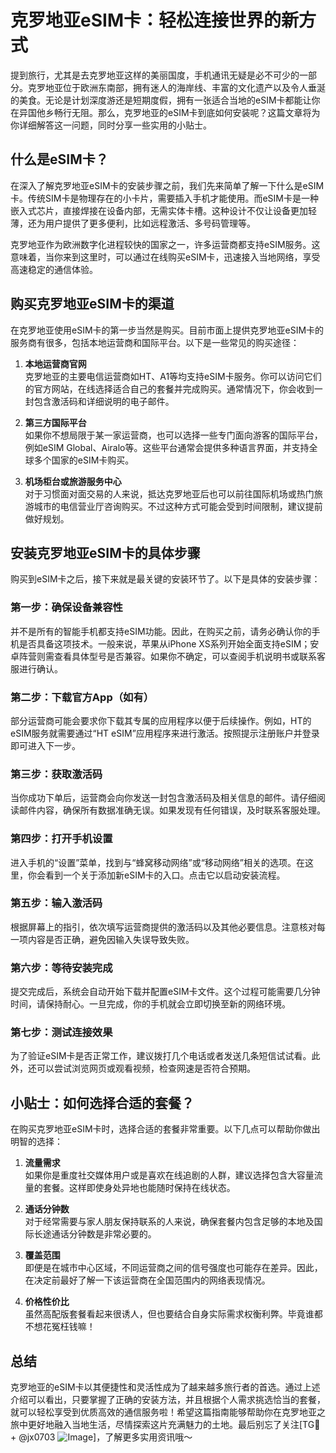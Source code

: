 # 克罗地亚eSIM卡：轻松连接世界的新方式

提到旅行，尤其是去克罗地亚这样的美丽国度，手机通讯无疑是必不可少的一部分。克罗地亚位于欧洲东南部，拥有迷人的海岸线、丰富的文化遗产以及令人垂涎的美食。无论是计划深度游还是短期度假，拥有一张适合当地的eSIM卡都能让你在异国他乡畅行无阻。那么，克罗地亚的eSIM卡到底如何安装呢？这篇文章将为你详细解答这一问题，同时分享一些实用的小贴士。

## 什么是eSIM卡？

在深入了解克罗地亚eSIM卡的安装步骤之前，我们先来简单了解一下什么是eSIM卡。传统SIM卡是物理存在的小卡片，需要插入手机才能使用。而eSIM卡是一种嵌入式芯片，直接焊接在设备内部，无需实体卡槽。这种设计不仅让设备更加轻薄，还为用户提供了更多便利，比如远程激活、多号码管理等。

克罗地亚作为欧洲数字化进程较快的国家之一，许多运营商都支持eSIM服务。这意味着，当你来到这里时，可以通过在线购买eSIM卡，迅速接入当地网络，享受高速稳定的通信体验。

## 购买克罗地亚eSIM卡的渠道

在克罗地亚使用eSIM卡的第一步当然是购买。目前市面上提供克罗地亚eSIM卡的服务商有很多，包括本地运营商和国际平台。以下是一些常见的购买途径：

1. **本地运营商官网**  
   克罗地亚的主要电信运营商如HT、A1等均支持eSIM卡服务。你可以访问它们的官方网站，在线选择适合自己的套餐并完成购买。通常情况下，你会收到一封包含激活码和详细说明的电子邮件。

2. **第三方国际平台**  
   如果你不想局限于某一家运营商，也可以选择一些专门面向游客的国际平台，例如eSIM Global、Airalo等。这些平台通常会提供多种语言界面，并支持全球多个国家的eSIM卡购买。

3. **机场柜台或旅游服务中心**  
   对于习惯面对面交易的人来说，抵达克罗地亚后也可以前往国际机场或热门旅游城市的电信营业厅咨询购买。不过这种方式可能会受到时间限制，建议提前做好规划。

## 安装克罗地亚eSIM卡的具体步骤

购买到eSIM卡之后，接下来就是最关键的安装环节了。以下是具体的安装步骤：

### 第一步：确保设备兼容性
并不是所有的智能手机都支持eSIM功能。因此，在购买之前，请务必确认你的手机是否具备这项技术。一般来说，苹果从iPhone XS系列开始全面支持eSIM；安卓阵营则需查看具体型号是否兼容。如果你不确定，可以查阅手机说明书或联系客服进行确认。

### 第二步：下载官方App（如有）
部分运营商可能会要求你下载其专属的应用程序以便于后续操作。例如，HT的eSIM服务就需要通过“HT eSIM”应用程序来进行激活。按照提示注册账户并登录即可进入下一步。

### 第三步：获取激活码
当你成功下单后，运营商会向你发送一封包含激活码及相关信息的邮件。请仔细阅读邮件内容，确保所有数据准确无误。如果发现有任何错误，及时联系客服处理。

### 第四步：打开手机设置
进入手机的“设置”菜单，找到与“蜂窝移动网络”或“移动网络”相关的选项。在这里，你会看到一个关于添加新eSIM卡的入口。点击它以启动安装流程。

### 第五步：输入激活码
根据屏幕上的指引，依次填写运营商提供的激活码以及其他必要信息。注意核对每一项内容是否正确，避免因输入失误导致失败。

### 第六步：等待安装完成
提交完成后，系统会自动开始下载并配置eSIM卡文件。这个过程可能需要几分钟时间，请保持耐心。一旦完成，你的手机就会立即切换至新的网络环境。

### 第七步：测试连接效果
为了验证eSIM卡是否正常工作，建议拨打几个电话或者发送几条短信试试看。此外，还可以尝试浏览网页或观看视频，检查网速是否符合预期。

## 小贴士：如何选择合适的套餐？

在购买克罗地亚eSIM卡时，选择合适的套餐非常重要。以下几点可以帮助你做出明智的选择：

1. **流量需求**  
   如果你是重度社交媒体用户或是喜欢在线追剧的人群，建议选择包含大容量流量的套餐。这样即使身处异地也能随时保持在线状态。

2. **通话分钟数**  
   对于经常需要与家人朋友保持联系的人来说，确保套餐内包含足够的本地及国际长途通话分钟数是非常必要的。

3. **覆盖范围**  
   即便是在城市中心区域，不同运营商之间的信号强度也可能存在差异。因此，在决定前最好了解一下该运营商在全国范围内的网络表现情况。

4. **价格性价比**  
   虽然高配版套餐看起来很诱人，但也要结合自身实际需求权衡利弊。毕竟谁都不想花冤枉钱嘛！

## 总结

克罗地亚的eSIM卡以其便捷性和灵活性成为了越来越多旅行者的首选。通过上述介绍可以看出，只要掌握了正确的安装方法，并且根据个人需求挑选恰当的套餐，就可以轻松享受到优质高效的通信服务啦！希望这篇指南能够帮助你在克罗地亚之旅中更好地融入当地生活，尽情探索这片充满魅力的土地。最后别忘了关注[TG💪+ @jx0703 ![Image](https://github.com/user-attachments/assets/dbca1d08-cadb-493c-b0ec-ad6f7a83f270)]，了解更多实用资讯哦～